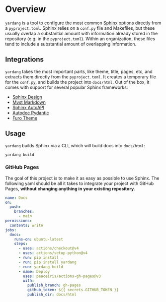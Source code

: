 # Overview

`yardang` is a tool to configure the most common [Sphinx](https://www.sphinx-doc.org/en/master/) options directly from a `pyproject.toml`.
Sphinx relies on a `conf.py` file and Makefiles, but these usually overlap a substantial amount with information already stored in the repository (e.g. in the `pyproject.toml`).
Within an organization, these files tend to include a substantial amount of overlapping information.

## Integrations

`yardang` takes the most important parts, like theme, title, pages, etc, and extracts them directly from the `pyproject.toml`.
It creates a temporary file for the `conf.py`, and builds the project into `docs/html`.
Out of the box, it comes with support for several popular Sphinx frameworks:

- [Sphinx Design](https://sphinx-design.readthedocs.io/en/latest/)
- [Myst Markdown](https://jupyterbook.org/en/stable/content/myst.html)
- [Sphinx AutoAPI](https://sphinx-autoapi.readthedocs.io/en/latest/)
- [Autodoc Pydantic](https://autodoc-pydantic.readthedocs.io/en/stable/users/examples.html)
- [Furo Theme](https://github.com/pradyunsg/furo)

## Usage

`yardang` builds Sphinx via a CLI, which will build docs into `docs/html`:

```bash
yardang build
```

### GitHub Pages

The goal of this project is to make it as easy as possible to use Sphinx.
The following yaml should be all it takes to integrate your project with GitHub Pages, **without changing anything in your existing repository**.

```yaml
name: Docs
on:
  push:
    branches:
      - main
permissions:
  contents: write
jobs:
  docs:
    runs-on: ubuntu-latest
    steps:
      - uses: actions/checkout@v4
      - uses: actions/setup-python@v4
      - run: pip install .
      - run: pip install yardang
      - run: yardang build
      - name: Deploy
        uses: peaceiris/actions-gh-pages@v3
        with:
          publish_branch: gh-pages
          github_token: ${{ secrets.GITHUB_TOKEN }}
          publish_dir: docs/html
```
